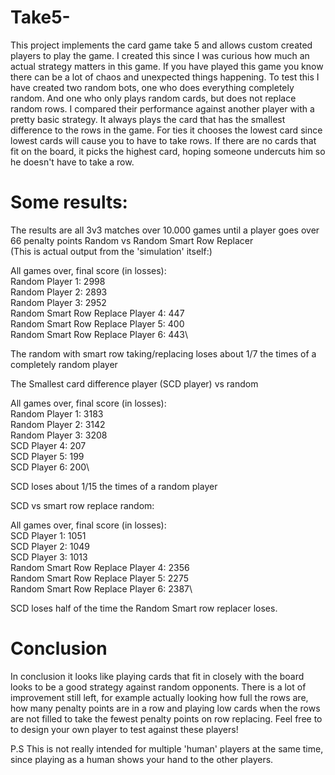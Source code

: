 # Take5-
This project implements the card game take 5 and allows custom created players to play the game.
I created this since I was curious how much an actual strategy matters in this game.
If you have played this game you know there can be a lot of chaos and unexpected things happening.
To test this I have created two random bots, one who does everything completely random. 
And one who only plays random cards, but does not replace random rows.
I compared their performance against another player with a pretty basic strategy. 
It always plays the card that has the smallest difference to the rows in the game.
For ties it chooses the lowest card since lowest cards will cause you to have to take rows.
If there are no cards that fit on the board, it picks the highest card, hoping someone undercuts him so he doesn't have to take a row.

# Some results:
The results are all 3v3 matches over 10.000 games until a player goes over 66 penalty points 
Random vs Random Smart Row Replacer\
(This is actual output from the 'simulation' itself:)

All games over, final score (in losses):\
Random Player 1: 2998\
Random Player 2: 2893\
Random Player 3: 2952\
Random Smart Row Replace Player 4: 447\
Random Smart Row Replace Player 5: 400\
Random Smart Row Replace Player 6: 443\

The random with smart row taking/replacing loses about 1/7 the times of a completely random player

The Smallest card difference player (SCD player) vs random

All games over, final score (in losses):\
Random Player 1: 3183\
Random Player 2: 3142\
Random Player 3: 3208\
SCD Player 4: 207\
SCD Player 5: 199\
SCD Player 6: 200\

SCD loses about 1/15 the times of a random player

SCD vs smart row replace random:

All games over, final score (in losses):\
SCD Player 1: 1051\
SCD Player 2: 1049\
SCD Player 3: 1013\
Random Smart Row Replace Player 4: 2356\
Random Smart Row Replace Player 5: 2275\
Random Smart Row Replace Player 6: 2387\

SCD loses half of the time the Random Smart row replacer loses.

# Conclusion
In conclusion it looks like playing cards that fit in closely with the board looks to be a good strategy against random opponents.
There is a lot of improvement still left, for example actually looking how full the rows are, how many penalty points are in a row
and playing low cards when the rows are not filled to take the fewest penalty points on row replacing.
Feel free to to design your own player to test against these players!

P.S
This is not really intended for multiple 'human' players at the same time, since playing as a human shows your hand to the other players.
